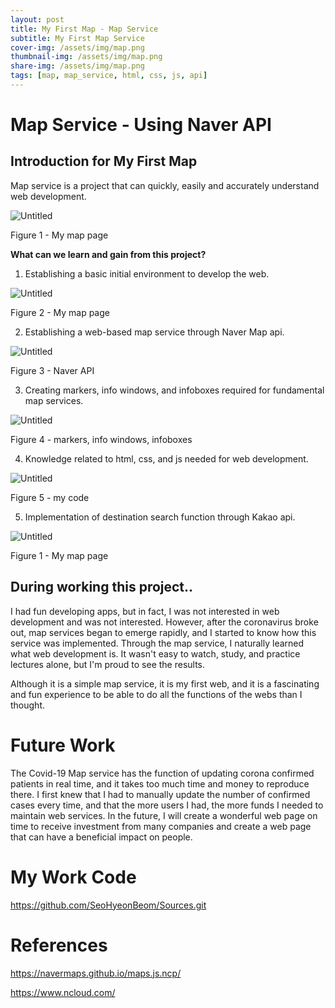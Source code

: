```yaml
---
layout: post
title: My First Map - Map Service
subtitle: My First Map Service
cover-img: /assets/img/map.png
thumbnail-img: /assets/img/map.png
share-img: /assets/img/map.png
tags: [map, map_service, html, css, js, api]
---
```


# Map Service - Using Naver API

## Introduction for My First Map

Map service is a project that can quickly, easily and accurately understand web development.


![Untitled](../assets/img/swift.png)


Figure 1 - My map page

**What can we learn and gain from this project?**


1. Establishing a basic initial environment to develop the web.

![Untitled](../assets/img/map.png)


Figure 2 - My map page


2. Establishing a web-based map service through Naver Map api.

![Untitled](../assets/img/naverconsole.png)


Figure 3 - Naver API 


3. Creating markers, info windows, and infoboxes required for fundamental map services.

![Untitled](../assets/img/swift.png)


Figure 4 - markers, info windows, infoboxes


4. Knowledge related to html, css, and js needed for web development.

![Untitled](../assets/img/swift.png)


Figure 5 - my code


5. Implementation of destination search function through Kakao api.

![Untitled](../assets/img/swift.png)


Figure 1 - My map page



## During working this project..

I had fun developing apps, but in fact, I was not interested in web development and was not interested. However, after the coronavirus broke out, map services began to emerge rapidly, and I started to know how this service was implemented. Through the map service, I naturally learned what web development is. It wasn't easy to watch, study, and practice lectures alone, but I'm proud to see the results.

Although it is a simple map service, it is my first web, and it is a fascinating and fun experience to be able to do all the functions of the webs than I thought.




# Future Work

The Covid-19 Map service has the function of updating corona confirmed patients in real time, and it takes too much time and money to reproduce there. I first knew that I had to manually update the number of confirmed cases every time, and that the more users I had, the more funds I needed to maintain web services. In the future, I will create a wonderful web page on time to receive investment from many companies and create a web page that can have a beneficial impact on people.

# My Work Code 

https://github.com/SeoHyeonBeom/Sources.git


# References

https://navermaps.github.io/maps.js.ncp/

https://www.ncloud.com/


